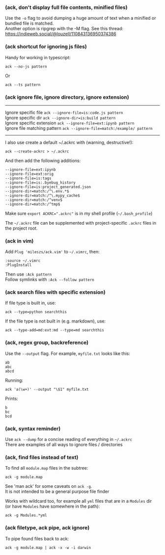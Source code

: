 <!-- 2023-06-11 -->  
### (ack, don't display full file contents, minified files)  
Use the `-o` flag to avoid dumping a huge amount of text when a minified or bundled file is matched.  
Another option is ripgrep with the -M flag. See this thread:  
https://indieweb.social/@louzell/110843136950374386  
  
### (ack shortcut for ignoring js files)  
Handy for working in typescript:  
  
    ack --no-js pattern  
  
Or  
      
    ack --ts pattern  
  
### (ack ignore file, ignore directory, ignore extension)  
----------------------------    -----------------------------------------  
Ignore specific file            `ack --ignore-file=is:code.js pattern`  
Ignore specific dir             `ack --ignore-dir=is:build pattern`  
Ignore specific extension       `ack --ignore-file=ext:ipynb pattern`  
Ignore file matching pattern    `ack --ignore-file=match:/example/ pattern`  
----------------------------    ------------------------------------------  
  
I also use create a default ~/.ackrc with (warning, destructive!):  
  
    ack --create-ackrc > ~/.ackrc  
  
And then add the following additions:   
  
    --ignore-file=ext:ipynb  
    --ignore-file=ext:orig  
    --ignore-file=is:tags  
    --ignore-file=is:.byebug_history  
    --ignore-file=is:project_generated.json  
    --ignore-dir=match:/^\.env.*$  
    --ignore-dir=match:/^\.mypy_cache$  
    --ignore-dir=match:/^venv$  
    --ignore-dir=match:/^tmp$  
  
Make sure `export ACKRC=".ackrc"` is in my shell profile (`~/.bash_profile`)  
  
The `~/.ackrc` file can be supplemented with project-specific `.ackrc` files in the project root.  
  
  
### (ack in vim)  
Add `Plug 'mileszs/ack.vim'` to `~/.vimrc`, then:  
  
    :source ~/.vimrc  
    :PlugInstall  
  
Then use `:Ack pattern`  
Follow symlinks with `:Ack --follow pattern`  
  
<!-- 2021-10-11 -->  
### (ack search files with specific extension)  
If file type is built in, use:  
  
    ack --type=python searchthis  
  
If the file type is not built in (e.g. markdown), use:  
  
    ack --type-add=md:ext:md --type=md searchthis  
  
<!-- 2018-09-20 -->  
### (ack, regex group, backreference)  
Use the `--output` flag. For example, `myfile.txt` looks like this:  
  
    ab  
    abc  
    abcd  
  
Running:  
  
    ack 'a(\w+)' --output "\$1" myfile.txt  
  
Prints:  
  
    b  
    bc  
    bcd  
  
<!-- 2019-08-23 -->  
### (ack, syntax reminder)   
Use `ack --dump` for a concise reading of everything in `~/.ackrc`  
There are examples of all ways to ignore files / directories  
  
<!-- 2020-07-11 -->  
### (ack, find files instead of text)  
To find all `module.map` files in the subtree:  
  
    ack -g module.map  
  
See 'man ack' for some caveats on `ack -g`.  
It is not intended to be a general purpose file finder  
  
Works with wildcard too, for example all `yml` files that are in a `Modules` dir  
(or have `Modules` have somewhere in the path):  
  
    ack -g Modules.*yml  
  
### (ack filetype, ack pipe, ack ignore)  
To pipe found files back to ack:  
  
    ack -g module.map | ack -x -w -i darwin  
